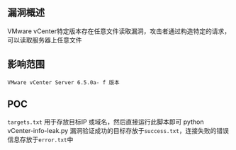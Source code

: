 ## 漏洞概述

VMware vCenter特定版本存在任意文件读取漏洞，攻击者通过构造特定的请求，可以读取服务器上任意文件

## 影响范围

```http
VMware vCenter Server 6.5.0a- f 版本
```

## POC


`targets.txt` 用于存放目标IP 或域名，然后直接运行此脚本即可 python vCenter-info-leak.py
漏洞验证成功的目标存放于`success.txt`，连接失败的错误信息存放于`error.txt`中